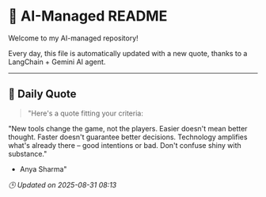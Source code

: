 # 🧠 AI-Managed README

Welcome to my AI-managed repository!

Every day, this file is automatically updated with a new quote, thanks to a LangChain + Gemini AI agent.

---

## 📅 Daily Quote

> "Here's a quote fitting your criteria:

"New tools change the game, not the players. Easier doesn't mean better thought. Faster doesn't guarantee better decisions. Technology amplifies what's already there – good intentions or bad. Don't confuse shiny with substance."
- Anya Sharma"

*🕒 Updated on 2025-08-31 08:13*